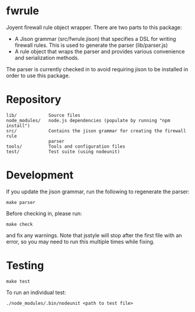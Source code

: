 # fwrule

Joyent firewall rule object wrapper. There are two parts to this package:

* A Jison grammar (src/fwrule.jison) that specifies a DSL for writing
  firewall rules. This is used to generate the parser (lib/parser.js)
* A rule object that wraps the parser and provides various convenience
  and serialization methods.

The parser is currently checked in to avoid requiring jison to be installed
in order to use this package.


# Repository

    lib/            Source files
    node_modules/   node.js dependencies (populate by running "npm install")
    src/            Contains the jison grammar for creating the firewall rule
                    parser
    tools/          Tools and configuration files
    test/           Test suite (using nodeunit)


# Development

If you update the jison grammar, run the following to regenerate the parser:

    make parser

Before checking in, please run:

    make check

and fix any warnings. Note that jsstyle will stop after the first file with an
error, so you may need to run this multiple times while fixing.


# Testing

    make test

To run an individual test:

    ./node_modules/.bin/nodeunit <path to test file>
